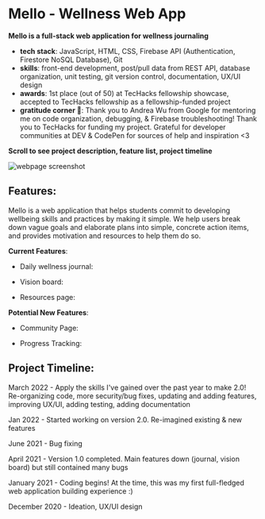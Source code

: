 # Mello - Wellness Web App
**Mello is a full-stack web application for wellness journaling**
* **tech stack**: JavaScript, HTML, CSS, Firebase API (Authentication, Firestore NoSQL Database), Git 
* **skills**: front-end development, post/pull data from REST API, database organization, unit testing, git version control, documentation, UX/UI design
* **awards**: 1st place (out of 50) at TecHacks fellowship showcase, accepted to TecHacks fellowship as a fellowship-funded project
* **gratitude corner 💖**: Thank you to Andrea Wu from Google for mentoring me on code organization, debugging, & Firebase troubleshooting! Thank you to TecHacks for funding my project. Grateful for developer communities at DEV & CodePen for sources of help and inspiration <3

**Scroll to see project description, feature list, project timeline**


![webpage screenshot](https://github.com/larinachen/Mello-Web-Application/blob/master/resources/mello%20cover%20pic.png?raw=true)


## Features:

Mello is a web application that helps students commit to developing wellbeing skills and practices by making it simple. We help users break down vague goals and elaborate plans into simple, concrete action items, and provides motivation and resources to help them do so. 

**Current Features**:
* Daily wellness journal:

* Vision board:

* Resources page: 

**Potential New Features**:
* Community Page:

* Progress Tracking:




## Project Timeline:

March 2022 - Apply the skills I've gained over the past year to make 2.0! Re-organizing code, more security/bug fixes, updating and adding features, improving UX/UI, adding testing, adding documentation

Jan 2022 - Started working on version 2.0. Re-imagined existing & new features

June 2021 - Bug fixing

April 2021 - Version 1.0 completed. Main features down (journal, vision board) but still contained many bugs

January 2021 - Coding begins! At the time, this was my first full-fledged web application building experience :)

December 2020 - Ideation, UX/UI design




